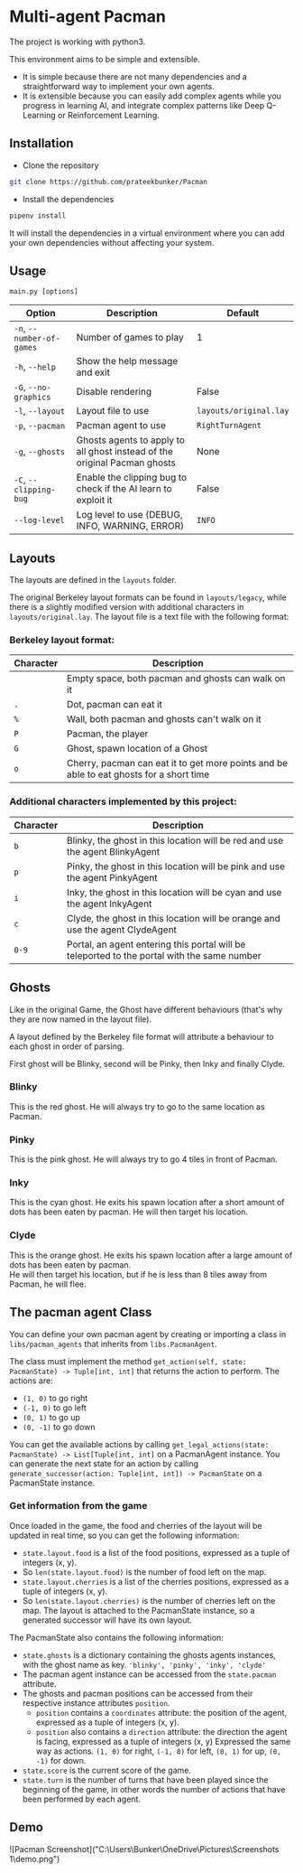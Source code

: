 # Multi-agent Pacman

The project is working with python3.

This environment aims to be simple and extensible.
- It is simple because there are not many dependencies and a straightforward way to implement your own agents.
- It is extensible because you can easily add complex agents while you progress in learning AI, and integrate complex patterns like Deep Q-Learning or Reinforcement Learning.

## Installation

- Clone the repository

```bash
git clone https://github.com/prateekbunker/Pacman
```

- Install the dependencies

```bash
pipenv install
```

It will install the dependencies in a virtual environment where you can add your own dependencies without affecting your system.


## Usage

`main.py [options]`

| Option                    | Description                                                               | Default                |
|---------------------------|---------------------------------------------------------------------------|------------------------|
| `-n`, `--number-of-games` | Number of games to play                                                   | 1                      |
| `-h`, `--help`            | Show the help message and exit                                            |                        |
| `-G`, `--no-graphics`     | Disable rendering                                                         | False                  |
| `-l`, `--layout`          | Layout file to use                                                        | `layouts/original.lay` |
| `-p`, `--pacman`          | Pacman agent to use                                                       | `RightTurnAgent`       |
| `-g`, `--ghosts`          | Ghosts agents to apply to all ghost instead of the original Pacman ghosts | None                   |
| `-C`, `--clipping-bug`    | Enable the clipping bug to check if the AI learn to exploit it            | False                  |
| `--log-level`             | Log level to use (DEBUG, INFO, WARNING, ERROR)                            | `INFO`                 |


## Layouts

The layouts are defined in the `layouts` folder.

The original Berkeley layout formats can be found in `layouts/legacy`, while there is a slightly modified version with additional characters in `layouts/original.lay`.
The layout file is a text file with the following format:

### Berkeley layout format:

| Character | Description                                                                              |
|-----------|------------------------------------------------------------------------------------------|
| ` `       | Empty space, both pacman and ghosts can walk on it                                       |
| `.`       | Dot, pacman can eat it                                                                   |
| `%`       | Wall, both pacman and ghosts can't walk on it                                            |
| `P`       | Pacman, the player                                                                       |
| `G`       | Ghost, spawn location of a Ghost                                                         |
| `o`       | Cherry, pacman can eat it to get more points and be able to eat ghosts for a short time  |

### Additional characters implemented by this project:

| Character  | Description                                                                                 |
|------------|---------------------------------------------------------------------------------------------|
| `b`        | Blinky, the ghost in this location will be red and use the agent BlinkyAgent                |
| `p`        | Pinky, the ghost in this location will be pink and use the agent PinkyAgent                 |
| `i`        | Inky, the ghost in this location will be cyan and use the agent InkyAgent                   |
| `c`        | Clyde, the ghost in this location will be orange and use the agent ClydeAgent               |
| `0-9`      | Portal, an agent entering this portal will be teleported to the portal with the same number |

## Ghosts

Like in the original Game, the Ghost have different behaviours (that's why they are now named in the layout file).

A layout defined by the Berkeley file format will attribute a behaviour to each ghost in order of parsing.

First ghost will be Blinky, second will be Pinky, then Inky and finally Clyde.

### Blinky
This is the red ghost. He will always try to go to the same location as Pacman.

### Pinky
This is the pink ghost. He will always try to go 4 tiles in front of Pacman.

### Inky
This is the cyan ghost. He exits his spawn location after a short amount of dots has been eaten by pacman. He will then target his location.

### Clyde
This is the orange ghost. He exits his spawn location after a large amount of dots has been eaten by pacman.  
He will then target his location, but if he is less than 8 tiles away from Pacman, he will flee.


## The pacman agent Class

You can define your own pacman agent by creating or importing a class in `libs/pacman_agents` that inherits from  `libs.PacmanAgent`.

The class must implement the method `get_action(self, state: PacmanState) -> Tuple[int, int]` that returns the action to perform.
The actions are:
- `(1, 0)` to go right
- `(-1, 0)` to go left
- `(0, 1)` to go up
- `(0, -1)` to go down

You can get the available actions by calling `get_legal_actions(state: PacmanState) -> List[Tuple[int, int]` on a PacmanAgent instance.
You can generate the next state for an action by calling `generate_successor(action: Tuple[int, int]) -> PacmanState` on a PacmanState instance.


### Get information from the game
Once loaded in the game, the food and cherries of the layout will be updated in real time, so you can get the following information:
- `state.layout.food` is a list of the food positions, expressed as a tuple of integers (x, y).
- So `len(state.layout.food)` is the number of food left on the map.
- `state.layout.cherries` is a list of the cherries positions, expressed as a tuple of integers (x, y).
- So `len(state.layout.cherries)` is the number of cherries left on the map.
The layout is attached to the PacmanState instance, so a generated successor will have its own layout.

The PacmanState also contains the following information:
- `state.ghosts` is a dictionary containing the ghosts agents instances, with the ghost name as key. `'blinky', 'pinky', 'inky', 'clyde'`
- The pacman agent instance can be accessed from the `state.pacman` attribute.
- The ghosts and pacman positions can be accessed from their respective instance attributes `position`.
  - `position` contains a `coordinates` attribute: the position of the agent, expressed as a tuple of integers (x, y).
  - `position` also contains a `direction` attribute: the direction the agent is facing, expressed as a tuple of integers (x, y) Expressed the same way as actions. `(1, 0)` for right, `(-1, 0)` for left, `(0, 1)` for up, `(0, -1)` for down.
- `state.score` is the current score of the game.
- `state.turn` is the number of turns that have been played since the beginning of the game, in other words the number of actions that have been performed by each agent.

## Demo
![Pacman Screenshot]("C:\Users\Bunker\OneDrive\Pictures\Screenshots 1\demo.png")

